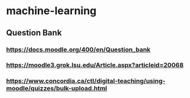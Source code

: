 # machine-learning

## Question Bank
### https://docs.moodle.org/400/en/Question_bank
### https://moodle3.grok.lsu.edu/Article.aspx?articleid=20068
### https://www.concordia.ca/ctl/digital-teaching/using-moodle/quizzes/bulk-upload.html
